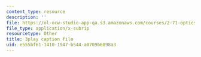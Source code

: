 ```yaml
---
content_type: resource
description: ''
file: https://ol-ocw-studio-app-qa.s3.amazonaws.com/courses/2-71-optics-spring-2009/e555bf6114101947b544a0709b6098a3_Xke7rX3QO-k.srt
file_type: application/x-subrip
resourcetype: Other
title: 3play caption file
uid: e555bf61-1410-1947-b544-a0709b6098a3
---
```

